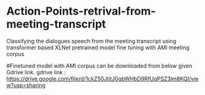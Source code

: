 # Action-Points-retrival-from-meeting-transcript
Classifying the dialogues speech from the meeting transcript using transformer based XLNet pretrained model fine tuning with AMI meeting corpus

#Finetuned model with AMI corpus can be downloaded from below given Gdrive link.
gdrive link : https://drive.google.com/file/d/1ckZ50JtitJ0qbWHbD9RfUqPSZ3lm8KQI/view?usp=sharing


